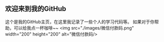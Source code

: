 ## 欢迎来到我的GitHub
这个是我的GitHub主页，在这里我记录了一些个人的学习代码等。
如果对于你帮助，可以给我点一杯咖啡~~
<img src="./images/微信付款码.png" width="200" height="200" alt="微信付款码/>

<!--
**dfybc/dfybc** is a ✨ _special_ ✨ repository because its `README.md` (this file) appears on your GitHub profile.

Here are some ideas to get you started:

- 🔭 I’m currently working on ...
- 🌱 I’m currently learning ...
- 👯 I’m looking to collaborate on ...
- 🤔 I’m looking for help with ...
- 💬 Ask me about ...
- 📫 How to reach me: ...
- 😄 Pronouns: ...
- ⚡ Fun fact: ...
-->
